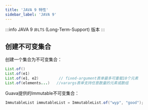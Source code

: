 ```yaml
---
title: 'JAVA 9 特性'
sidebar_label: 'JAVA 9'
---
```


:::info
JAVA 9 `非LTS` (Long-Term-Support) 版本
:::

## 创建不可变集合

创建一个集合为不可变集合：

```java 
List.of()
List.of(e1)
List.of(e1, e2)         // fixed-argument表单最多可重载10个元素
List.of(elements...)   //varargs表单支持任意数量的元素或数组
```

Guava提供的Immutable不可变集合：

```java 
ImmutableList immutableList = ImmutableList.of("wyp", "good");
```